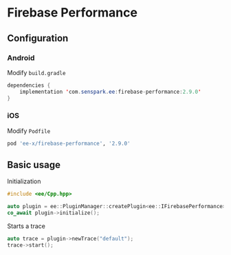 # Firebase Performance
## Configuration
### Android
Modify `build.gradle`
```java
dependencies {
    implementation 'com.senspark.ee:firebase-performance:2.9.0'
}
```

### iOS
Modify `Podfile`
```ruby
pod 'ee-x/firebase-performance', '2.9.0'
```

## Basic usage
Initialization
```cpp
#include <ee/Cpp.hpp>

auto plugin = ee::PluginManager::createPlugin<ee::IFirebasePerformance>();
co_await plugin->initialize();
```

Starts a trace
```cpp
auto trace = plugin->newTrace("default");
trace->start();
```